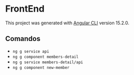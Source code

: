 # FrontEnd

This project was generated with [Angular CLI](https://github.com/angular/angular-cli) version 15.2.0.

## Comandos
- `ng g service api`
- `ng g component members-detail`
- `ng g service members-detail/api`
- `ng g component new-member`